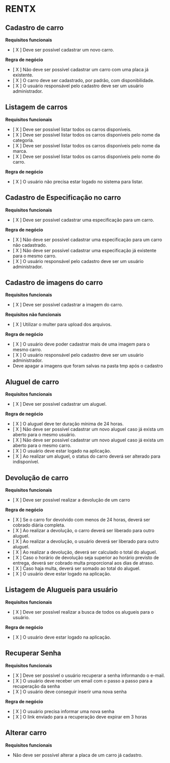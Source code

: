 # RENTX

## Cadastro de carro

**Requisitos funcionais**
- [ X ] Deve ser possível cadastrar um novo carro.

**Regra de negócio**
- [ X ] Não deve ser possível cadastrar um carro com uma placa já existente.
- [ X ] O carro deve ser cadastrado, por padrão, com disponibilidade.
- [ X ] O usuário responsável pelo cadastro deve ser um usuário administrador.

## Listagem de carros
**Requisitos funcionais**
- [ X ] Deve ser possível listar todos os carros disponíveis.
- [ X ] Deve ser possível listar todos os carros disponíveis pelo nome da categoria.
- [ X ] Deve ser possível listar todos os carros disponíveis pelo nome da marca.
- [ X ] Deve ser possível listar todos os carros disponíveis pelo nome do carro.

**Regra de negócio**
- [ X ] O usuário não precisa estar logado no sistema para listar.

## Cadastro de Especificação no carro
**Requisitos funcionais**
- [ X ] Deve ser possível cadastrar uma especificação para um carro.

**Regra de negócio**
- [ X ] Não deve ser possível cadastrar uma especificação para um carro não cadastrado.
- [ X ] Não deve ser possível cadastrar uma especificação já existente para o mesmo carro.
- [ X ] O usuário responsável pelo cadastro deve ser um usuário administrador.

## Cadastro de imagens do carro
**Requisitos funcionais**
- [ X ] Deve ser possível cadastrar a imagem do carro.

**Requisitos não funcionais**
- [ X ] Utilizar o multer para upload dos arquivos.

**Regra de negócio**
- [ X ] O usuário deve poder cadastrar mais de uma imagem para o mesmo carro.
- [ X ] O usuário responsável pelo cadastro deve ser um usuário administrador.
- Deve apagar a imagens que foram salvas na pasta tmp após o cadastro

## Aluguel de carro
**Requisitos funcionais**
- [ X ] Deve ser possível cadastrar um aluguel.

**Regra de negócio**
- [ X ] O aluguel deve ter duração mínima de 24 horas.
- [ X ] Não deve ser possível cadastrar um novo aluguel caso já exista um aberto para o mesmo usuário.
- [ X ] Não deve ser possível cadastrar um novo aluguel caso já exista um aberto para o mesmo carro.
- [ X ] O usuário deve estar logado na aplicação.
- [ X ] Ao realizar um aluguel, o status do carro deverá ser alterado para indisponível.

## Devolução de carro
**Requisitos funcionais**
- [ X ] Deve ser possível realizar a devolução de um carro

**Regra de negócio**
- [ X ] Se o carro for devolvido com menos de 24 horas, deverá ser cobrado diária completa.
- [ X ] Ao realizar a devolução, o carro deverá ser liberado para outro aluguel.
- [ X ] Ao realizar a devolução, o usuário deverá ser liberado para outro aluguel.
- [ X ] Ao realizar a devolução, deverá ser calculado o total do aluguel.
- [ X ] Caso o horário de devolução seja superior ao horário previsto de entrega, deverá ser cobrado multa proporcional aos dias de atraso.
- [ X ] Caso haja multa, deverá ser somado ao total do aluguel.
- [ X ] O usuário deve estar logado na aplicação.

## Listagem de Alugueis para usuário
**Requisitos funcionais**
- [ X ] Deve ser possível realizar a busca de todos os alugueis para o usuário.

**Regra de negócio**
- [ X ] O usuário deve estar logado na aplicação.

## Recuperar Senha
**Requisitos funcionais**
- [ X ] Deve ser possível o usuário recuperar a senha informando o e-mail.
- [ X ] O usuário deve receber um email com o passo a passo para a recuperação da senha
- [ X ] O usuário deve conseguir inserir uma nova senha

**Regra de negócio**
- [ X ] O usuário precisa informar uma nova senha
- [ X ] O link enviado para a recuperação deve expirar em 3 horas

## Alterar carro
**Requisitos funcionais**
- Não deve ser possível alterar a placa de um carro já cadastro.

